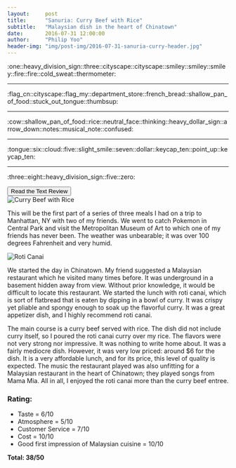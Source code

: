 ```yaml
---
layout:     post
title:      "Sanuria: Curry Beef with Rice"
subtitle:   "Malaysian dish in the heart of Chinatown"
date:       2016-07-31 12:00:00
author:     "Philip Yoo"
header-img: "img/post-img/2016-07-31-sanuria-curry-header.jpg"
---
```


<!-- http://emoji.codes/# -->
<div class="convert-emoji">
	<p>:one::heavy_division_sign::three::cityscape::cityscape::smiley::smiley::smiley::fire::fire::cold_sweat::thermometer:</p>
	<hr/>
	<p>:flag_cn::cityscape::flag_my::department_store::french_bread::shallow_pan_of_food::stuck_out_tongue::thumbsup:</p>
	<hr/>
	<p>:cow::shallow_pan_of_food::rice::neutral_face::thinking::heavy_dollar_sign::arrow_down::notes::musical_note::confused:</p>
	<hr/>
	<p>:tongue::six::cloud::five::slight_smile::seven::dollar::keycap_ten::point_up::keycap_ten:</p>
	<hr/>
	<p>:three::eight::heavy_division_sign::five::zero:</p>
</div>
<button type="button" class="btn" id="review-toggle">Read the Text Review</button>
<div class="text-review">
	<img src="{{ site.baseurl }}/img/post-img/2016-07-31-sanuria-curry-img1.jpg" alt="Curry Beef with Rice">
	<p>This will be the first part of a series of three meals I had on a trip to Manhattan, NY with two of my friends. We went to catch Pokemon in Central Park and visit the Metropolitan Museum of Art to which one of my friends has never been. The weather was unbearable; it was over 100 degrees Fahrenheit and very humid.</p>
	<img src="{{ site.baseurl }}/img/post-img/2016-07-31-sanuria-curry-img2.jpg" alt="Roti Canai">
	<p>We started the day in Chinatown. My friend suggested a Malaysian restaurant which he visited many times before. It was underground in a basement hidden away from view. Without prior knowledge, it would be difficult to locate this restaurant. We started the lunch with roti canai, which is sort of flatbread that is eaten by dipping in a bowl of curry. It was crispy yet pliable and spongy enough to soak up the flavorful curry. It was a great appetizer dish, and I highly recommend roti canai.</p>
	<p>The main course is a curry beef served with rice. The dish did not include curry itself, so I poured the roti canai curry over my rice. The flavors were not very strong nor impressive. It was nothing to write home about. It was a fairly mediocre dish. However, it was very low priced: around $6 for the dish. It is a very affordable lunch, and for its price, this level of quality is expected. The music the restaurant played was also unfitting for a Malaysian restaurant in the heart of Chinatown; they played songs from Mama Mia. All in all, I enjoyed the roti canai more than the curry beef entree.</p>
	<h3>Rating:</h3>
	<ul>
		<li>Taste = 6/10</li>
		<li>Atmosphere = 5/10</li>
		<li>Customer Service = 7/10</li>
		<li>Cost = 10/10</li>
		<li>Good first impression of Malaysian cuisine = 10/10</li>
	</ul>
	<strong>Total: 38/50</strong>
</div>
